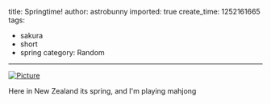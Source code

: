 title: Springtime!
author: astrobunny
imported: true
create_time: 1252161665
tags:
- sakura
- short
- spring
category: Random
---
 [![](wp-uploads/2009/09/wpid-100-7554-500x375.jpg "Picture")](/images/wp-uploads/2009/09/wpid-100-7554.jpg)  
  
Here in New Zealand its spring, and I'm playing mahjong